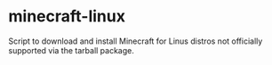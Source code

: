# minecraft-linux
Script to download and install Minecraft for Linus distros not officially supported via the tarball package.
